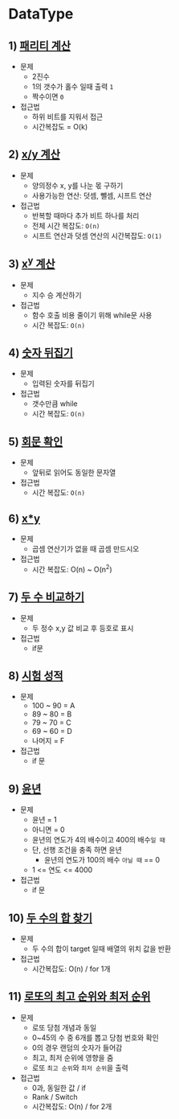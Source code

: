 # DataType
## 1) [패리티 계산](../code/Parity.java)
- 문제
  - 2진수
  - 1의 갯수가 홀수 일때 출력 `1`
  - 짝수이면 `0` 
- 접근법
  - 하위 비트를 지워서 접근
  - 시간복잡도 = O(k)

## 2) [x/y 계산](../code/PrimitiveDivide.java)
- 문제
  - 양의정수 x, y를 나눈 몫 구하기
  - 사용가능한 연산: 덧셈, 뺄셈, 시프트 연산
- 접근법
  - 반복할 때마다 추가 비트 하나를 처리
  - 전체 시간 복잡도: `O(n)`
  - 시프트 연산과 덧셈 연산의 시간복잡도: `O(1)`

## 3) [x<sup>y</sup> 계산](../code/IndicesY.java)
- 문제
  - 지수 승 계산하기
- 접근법
  - 함수 호출 비용 줄이기 위해 while문 사용
  - 시간 복잡도: `O(n)`

## 4) [숫자 뒤집기](../code/ReverseNumber.java)
- 문제
  - 입력된 숫자를 뒤집기
- 접근법 
  - 갯수만큼 while
  - 시간 복잡도: `O(n)`

## 5) [회문 확인](../code/IsPalindromeNumber.java)
- 문제
  - 앞뒤로 읽어도 동일한 문자열
- 접근법 
  - 시간 복잡도: `O(n)` 

## 6) [x*y](../code/PrimitiveMultiply.java)
- 문제
  - 곱셈 연산기가 없을 때 곱셈 만드시오
- 접근법
  - 시간 복잡도: O(n) ~  O(n<sup>2</sup>)

## 7) [두 수 비교하기](../code/CompareTwoNumbers.java)
- 문제 
  - 두 정수 x,y 값 비교 후 등호로 표시
- 접근법
  - if문 

## 8) [시험 성적](../code/TestScore.java)
- 문제 
  - 100 ~ 90 = A
  - 89 ~ 80 = B
  - 79 ~ 70 = C
  - 69 ~ 60 = D
  - 나머지 = F
- 접근법
  - if 문

## 9) [윤년](../code/LeapYear.java)
- 문제 
  - 윤년 = 1
  - 아니면 = 0
  - 윤년의 연도가 4의 배수이고 400의 배수`일 때`
  - 단, 선행 조건을 충족 하면 윤년
    - 윤년의 연도가 100의 배수 `아닐 때` == 0
  - 1 <= 연도 <= 4000
- 접근법
  - if 문

## 10) [두 수의 합 찾기](../code/TwoSum.java)
- 문제
  - 두 수의 합이 target 일때 배열의 위치 값을 반환
- 접근법
  - 시간복잡도: O(n) / for 1개

## 11) [로또의 최고 순위와 최저 순위](../code/LottoRank.java)
- 문제
  - 로또 당첨 개념과 동일
  - 0~45의 수 중 6개를 뽑고 당첨 번호와 확인
  - 0의 경우 랜덤의 숫자가 들어감
  - 최고, 최저 순위에 영향을 줌
  - 로또 `최고 순위`와 `최저 순위`을 출력
- 접근법
  - 0과, 동일한 값 / if
  - Rank / Switch 
  - 시간복잡도: O(n) / for 2개
